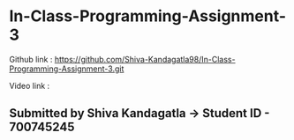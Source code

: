 # In-Class-Programming-Assignment-3

Github link : https://github.com/Shiva-Kandagatla98/In-Class-Programming-Assignment-3.git

Video link :  

## Submitted by Shiva Kandagatla -> Student ID - 700745245